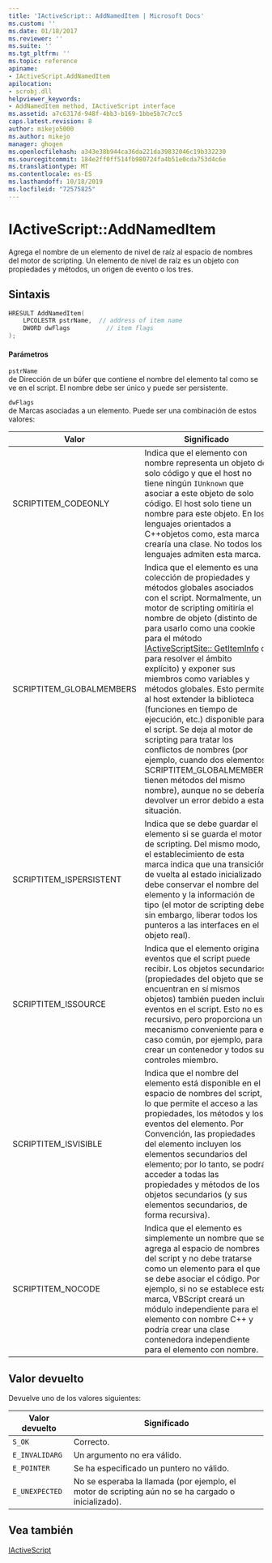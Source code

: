 ```yaml
---
title: 'IActiveScript:: AddNamedItem | Microsoft Docs'
ms.custom: ''
ms.date: 01/18/2017
ms.reviewer: ''
ms.suite: ''
ms.tgt_pltfrm: ''
ms.topic: reference
apiname:
- IActiveScript.AddNamedItem
apilocation:
- scrobj.dll
helpviewer_keywords:
- AddNamedItem method, IActiveScript interface
ms.assetid: a7c6317d-948f-4bb3-b169-1bbe5b7c7cc5
caps.latest.revision: 8
author: mikejo5000
ms.author: mikejo
manager: ghogen
ms.openlocfilehash: a343e38b944ca36da221da39832046c19b332230
ms.sourcegitcommit: 184e2ff0ff514fb980724fa4b51e0cda753d4c6e
ms.translationtype: MT
ms.contentlocale: es-ES
ms.lasthandoff: 10/18/2019
ms.locfileid: "72575825"
---
```

# <a name="iactivescriptaddnameditem"></a>IActiveScript::AddNamedItem
Agrega el nombre de un elemento de nivel de raíz al espacio de nombres del motor de scripting. Un elemento de nivel de raíz es un objeto con propiedades y métodos, un origen de evento o los tres.  
  
## <a name="syntax"></a>Sintaxis  
  
```cpp
HRESULT AddNamedItem(  
    LPCOLESTR pstrName,  // address of item name  
    DWORD dwFlags          // item flags  
);  
```  
  
#### <a name="parameters"></a>Parámetros  
 `pstrName`  
 de Dirección de un búfer que contiene el nombre del elemento tal como se ve en el script. El nombre debe ser único y puede ser persistente.  
  
 `dwFlags`  
 de Marcas asociadas a un elemento. Puede ser una combinación de estos valores:  
  
|Valor|Significado|  
|-----------|-------------|  
|SCRIPTITEM_CODEONLY|Indica que el elemento con nombre representa un objeto de solo código y que el host no tiene ningún `IUnknown` que asociar a este objeto de solo código. El host solo tiene un nombre para este objeto. En los lenguajes orientados a C++objetos como, esta marca crearía una clase. No todos los lenguajes admiten esta marca.|  
|SCRIPTITEM_GLOBALMEMBERS|Indica que el elemento es una colección de propiedades y métodos globales asociados con el script. Normalmente, un motor de scripting omitiría el nombre de objeto (distinto de para usarlo como una cookie para el método [IActiveScriptSite:: GetItemInfo](../../winscript/reference/iactivescriptsite-getiteminfo.md) o para resolver el ámbito explícito) y exponer sus miembros como variables y métodos globales. Esto permite al host extender la biblioteca (funciones en tiempo de ejecución, etc.) disponible para el script. Se deja al motor de scripting para tratar los conflictos de nombres (por ejemplo, cuando dos elementos SCRIPTITEM_GLOBALMEMBERS tienen métodos del mismo nombre), aunque no se debería devolver un error debido a esta situación.|  
|SCRIPTITEM_ISPERSISTENT|Indica que se debe guardar el elemento si se guarda el motor de scripting. Del mismo modo, el establecimiento de esta marca indica que una transición de vuelta al estado inicializado debe conservar el nombre del elemento y la información de tipo (el motor de scripting debe, sin embargo, liberar todos los punteros a las interfaces en el objeto real).|  
|SCRIPTITEM_ISSOURCE|Indica que el elemento origina eventos que el script puede recibir. Los objetos secundarios (propiedades del objeto que se encuentran en sí mismos objetos) también pueden incluir eventos en el script. Esto no es recursivo, pero proporciona un mecanismo conveniente para el caso común, por ejemplo, para crear un contenedor y todos sus controles miembro.|  
|SCRIPTITEM_ISVISIBLE|Indica que el nombre del elemento está disponible en el espacio de nombres del script, lo que permite el acceso a las propiedades, los métodos y los eventos del elemento. Por Convención, las propiedades del elemento incluyen los elementos secundarios del elemento; por lo tanto, se podrá acceder a todas las propiedades y métodos de los objetos secundarios (y sus elementos secundarios, de forma recursiva).|  
|SCRIPTITEM_NOCODE|Indica que el elemento es simplemente un nombre que se agrega al espacio de nombres del script y no debe tratarse como un elemento para el que se debe asociar el código. Por ejemplo, si no se establece esta marca, VBScript creará un módulo independiente para el elemento con nombre C++ y podría crear una clase contenedora independiente para el elemento con nombre.|  
  
## <a name="return-value"></a>Valor devuelto  
 Devuelve uno de los valores siguientes:  
  
|Valor devuelto|Significado|  
|------------------|-------------|  
|`S_OK`|Correcto.|  
|`E_INVALIDARG`|Un argumento no era válido.|  
|`E_POINTER`|Se ha especificado un puntero no válido.|  
|`E_UNEXPECTED`|No se esperaba la llamada (por ejemplo, el motor de scripting aún no se ha cargado o inicializado).|  
  
## <a name="see-also"></a>Vea también  
 [IActiveScript](../../winscript/reference/iactivescript.md)